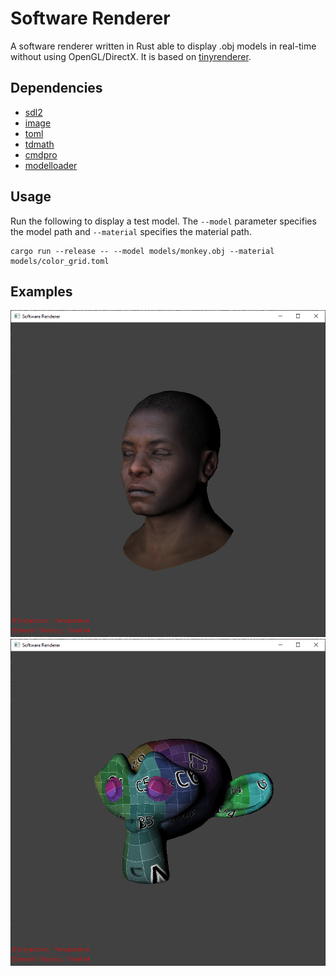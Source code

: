 # Software Renderer

A software renderer written in Rust able to display .obj models in real-time without using OpenGL/DirectX. It is based on [tinyrenderer](https://github.com/ssloy/tinyrenderer).

## Dependencies
- [sdl2](https://github.com/Rust-SDL2/rust-sdl2)
- [image](https://github.com/PistonDevelopers/image)
- [toml](https://github.com/alexcrichton/toml-rs)
- [tdmath](https://github.com/sean-h/tdmath)
- [cmdpro](https://github.com/sean-h/cmdpro)
- [modelloader](https://github.com/sean-h/modelloader)

## Usage

Run the following to display a test model. The `--model` parameter specifies the model path and `--material` specifies the material path.

```
cargo run --release -- --model models/monkey.obj --material models/color_grid.toml
```

## Examples

![Head](https://github.com/sean-h/software-renderer/blob/master/screenshots/head.png)
![Monkey](https://github.com/sean-h/software-renderer/blob/master/screenshots/monkey.png)
